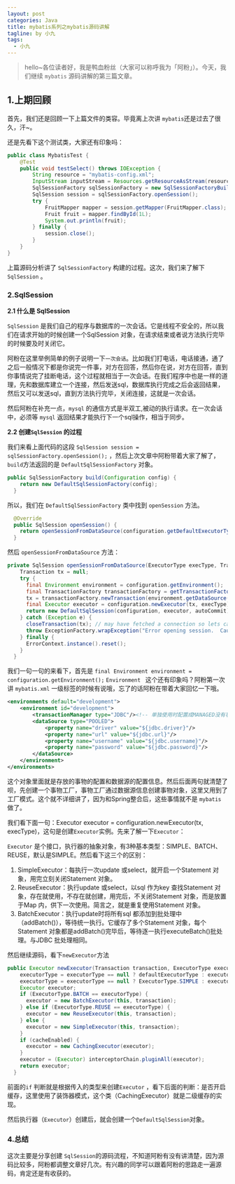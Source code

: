```yaml
---
layout: post
categories: Java
title: mybatis系列之mybatis源码讲解
tagline: by 小九
tags: 
  - 小九
---
```


> hello~各位读者好，我是鸭血粉丝（大家可以称呼我为「阿粉」）。今天，我们继续 `mybatis` 源码讲解的第三篇文章。

## 1.上期回顾

首先，我们还是回顾一下上篇文件的类容。毕竟离上次讲 `mybatis`还是过去了很久，汗~。

还是先看下这个测试类，大家还有印象吗：

```java
public class MybatisTest {
    @Test
    public void testSelect() throws IOException {
        String resource = "mybatis-config.xml";
        InputStream inputStream = Resources.getResourceAsStream(resource);
        SqlSessionFactory sqlSessionFactory = new SqlSessionFactoryBuilder().build(inputStream);
        SqlSession session = sqlSessionFactory.openSession();
        try {
            FruitMapper mapper = session.getMapper(FruitMapper.class);
            Fruit fruit = mapper.findById(1L);
            System.out.println(fruit);
        } finally {
            session.close();
        }
    }
}
```

上篇源码分析讲了 `SqlSessionFactory` 构建的过程。这次，我们来了解下 `SqlSession` 。

### 2.SqlSession

**2.1 什么是 SqlSession**

`SqlSession` 是我们自己的程序与数据库的一次会话。它是线程不安全的，所以我们在请求开始的时候创建一个SqlSession 对象，在请求结束或者说方法执行完毕的时候要及时关闭它。

阿粉在这里举例简单的例子说明一下`一次会话`。比如我们打电话，电话接通，通了之后一般情况下都是你说完一件事，对方在回答，然后你在说，对方在回答，直到你事情说完了挂断电话，这个过程就相当于一次会话。在我们程序中也是一样的道理，先和数据库建立一个连接，然后发送sql，数据库执行完成之后会返回结果，然后又可以发送sql，直到方法执行完毕，关闭连接，这就是一次会话。

然后阿粉在补充一点，`mysql` 的通信方式是半双工,被动的执行请求。在一次会话中，必须等 `mysql` 返回结果才能执行下一个sql操作，相当于同步。

**2.2 创建`SqlSession` 的过程**

我们来看上面代码的这段 `SqlSession session = sqlSessionFactory.openSession();` ，然后上次文章中阿粉带着大家了解了，`build`方法返回的是 `DefaultSqlSessionFactory` 对象。

```java
public SqlSessionFactory build(Configuration config) {
    return new DefaultSqlSessionFactory(config);
  }
```

所以，我们在 `DefaultSqlSessionFactory` 类中找到 `openSession` 方法。

```java
  @Override
  public SqlSession openSession() {
    return openSessionFromDataSource(configuration.getDefaultExecutorType(), null, false);
  }
```

然后 `openSessionFromDataSource` 方法：

```java
private SqlSession openSessionFromDataSource(ExecutorType execType, TransactionIsolationLevel level, boolean autoCommit) {
    Transaction tx = null;
    try {
      final Environment environment = configuration.getEnvironment();
      final TransactionFactory transactionFactory = getTransactionFactoryFromEnvironment(environment);
      tx = transactionFactory.newTransaction(environment.getDataSource(), level, autoCommit);
      final Executor executor = configuration.newExecutor(tx, execType);
      return new DefaultSqlSession(configuration, executor, autoCommit);
    } catch (Exception e) {
      closeTransaction(tx); // may have fetched a connection so lets call close()
      throw ExceptionFactory.wrapException("Error opening session.  Cause: " + e, e);
    } finally {
      ErrorContext.instance().reset();
    }
  }
```

我们一句一句的来看下，首先是 `final Environment environment = configuration.getEnvironment();` `Environment ` 这个还有印象吗？阿粉第一次讲 `mybatis.xml` 一级标签的时候有说哦，忘了的话阿粉在带着大家回忆一下哦。

```xml
<environments default="development">
    <environment id="development">
        <transactionManager type="JDBC"/><!-- 单独使用时配置成MANAGED没有事务 -->
        <dataSource type="POOLED">
            <property name="driver" value="${jdbc.driver}"/>
            <property name="url" value="${jdbc.url}"/>
            <property name="username" value="${jdbc.username}"/>
            <property name="password" value="${jdbc.password}"/>
        </dataSource>
    </environment>
</environments>
```

这个对象里面就是存放的事物的配置和数据源的配置信息。然后后面两句就清楚了呗，先创建一个事物工厂，事物工厂通过数据源信息创建事物对象，这里又用到了工厂模式。这个就不详细讲了，因为和Spring整合后，这些事情就不是 `mybatis` 做了。

我们看下面一句：Executor executor = configuration.newExecutor(tx, execType)，这句是创建`Executor`实例。先来了解一下`Executor`：

`Executor` 是个接口，执行器的抽象对象，有3种基本类型：SIMPLE、BATCH、REUSE，默认是SIMPLE。然后看下这三个的区别：

1. SimpleExecutor：每执行一次update 或select，就开启一个Statement 对象，用完立刻关闭Statement 对象。
2. ReuseExecutor：执行update 或select，以sql 作为key 查找Statement 对象，存在就使用，不存在就创建，用完后，不关闭Statement 对象，而是放置于Map 内，供下一次使用。简言之，就是重复使用Statement 对象。
3. BatchExecutor：执行update时将所有sql 都添加到批处理中（addBatch()），等待统一执行。它缓存了多个Statement 对象，每个Statement 对象都是addBatch()完毕后，等待逐一执行executeBatch()批处理。与JDBC 批处理相同。

然后继续源码，看下`newExecutor`方法

```java
public Executor newExecutor(Transaction transaction, ExecutorType executorType) {
    executorType = executorType == null ? defaultExecutorType : executorType;
    executorType = executorType == null ? ExecutorType.SIMPLE : executorType;
    Executor executor;
    if (ExecutorType.BATCH == executorType) {
      executor = new BatchExecutor(this, transaction);
    } else if (ExecutorType.REUSE == executorType) {
      executor = new ReuseExecutor(this, transaction);
    } else {
      executor = new SimpleExecutor(this, transaction);
    }
    if (cacheEnabled) {
      executor = new CachingExecutor(executor);
    }
    executor = (Executor) interceptorChain.pluginAll(executor);
    return executor;
  }
```

前面的`if` 判断就是根据传入的类型来创建`Executor` ，看下后面的判断：是否开启缓存，这里使用了装饰器模式，这个类（CachingExecutor）就是二级缓存的实现。

然后执行器（`Executor`）创建后，就会创建一个`DefaultSqlSession`对象。

### 4.总结

这次主要是分享创建 `SqlSession`的源码流程，不知道阿粉有没有讲清楚，因为源码比较多，阿粉都调整文章好几次。有兴趣的同学可以跟着阿粉的思路走一遍源码，肯定还是有收获的。

